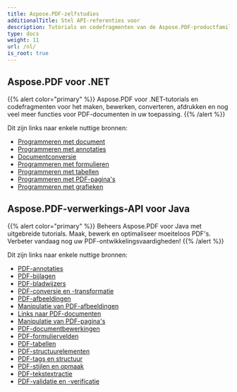 ```yaml
---
title: Aspose.PDF-zelfstudies
additionalTitle: Stel API-referenties voor
description: Tutorials en codefragmenten van de Aspose.PDF-productfamilie. Het bevat basis- en geavanceerde tutorials over het gebruik van Aspose.PDF.
type: docs
weight: 11
url: /nl/
is_root: true
---
```


## Aspose.PDF voor .NET
{{% alert color="primary" %}}
Aspose.PDF voor .NET-tutorials en codefragmenten voor het maken, bewerken, converteren, afdrukken en nog veel meer functies voor PDF-documenten in uw toepassing. 
{{% /alert %}}

Dit zijn links naar enkele nuttige bronnen:
- [Programmeren met document](./net/programming-with-document/)
- [Programmeren met annotaties](./net/annotations/)  
- [Documentconversie](./net/document-conversion/)
- [Programmeren met formulieren](./net/programming-with-forms/)
- [Programmeren met tabellen](./net/programming-with-tables/) 
- [Programmeren met PDF-pagina's](./net/programming-with-pdf-pages/)
- [Programmeren met grafieken](./net/programming-with-graphs/)
 
## Aspose.PDF-verwerkings-API voor Java
{{% alert color="primary" %}}
Beheers Aspose.PDF voor Java met uitgebreide tutorials. Maak, bewerk en optimaliseer moeiteloos PDF's. Verbeter vandaag nog uw PDF-ontwikkelingsvaardigheden!
{{% /alert %}}

Dit zijn links naar enkele nuttige bronnen:
- [PDF-annotaties](./java/pdf-annotations/)
- [PDF-bijlagen](./java/pdf-attachments/)
- [PDF-bladwijzers](./java/pdf-bookmarks/)
- [PDF-conversie en -transformatie](./java/pdf-conversion-transformation/)
- [PDF-afbeeldingen](./java/pdf-images/)
- [Manipulatie van PDF-afbeeldingen](./java/pdf-image-manipulation/)
- [Links naar PDF-documenten](./java/pdf-document-links/)
- [Manipulatie van PDF-pagina's](./java/pdf-page-manipulation/)
- [PDF-documentbewerkingen](./java/pdf-document-operations/)
- [PDF-formuliervelden](./java/pdf-form-fields/)
- [PDF-tabellen](./java/pdf-tables/)
- [PDF-structuurelementen](./java/pdf-structure-elements/)
- [PDF-tags en structuur](./java/pdf-tags-and-structure/)
- [PDF-stijlen en opmaak](./java/pdf-styles-and-formatting/)
- [PDF-tekstextractie](./java/pdf-text-extraction/)
- [PDF-validatie en -verificatie](./java/pdf-validation-and-verification/)

